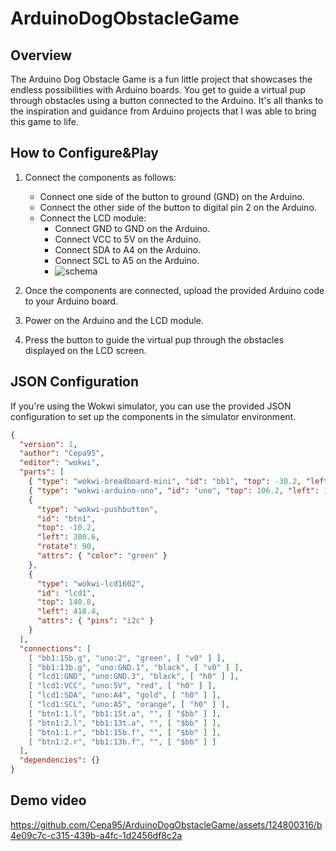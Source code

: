 # ArduinoDogObstacleGame

## Overview
The Arduino Dog Obstacle Game is a fun little project that showcases the endless possibilities with Arduino boards. You get to guide a virtual pup through obstacles using a button connected to the Arduino. It's all thanks to the inspiration and guidance from Arduino projects that I was able to bring this game to life.
## How to Configure&Play
1. Connect the components as follows:
   - Connect one side of the button to ground (GND) on the Arduino.
   - Connect the other side of the button to digital pin 2 on the Arduino.
   - Connect the LCD module:
     - Connect GND to GND on the Arduino.
     - Connect VCC to 5V on the Arduino.
     - Connect SDA to A4 on the Arduino.
     - Connect SCL to A5 on the Arduino.
     - ![schema](https://github.com/Cepa95/ArduinoDogObstacleGame/assets/124800316/737bf51b-6aa9-4a93-aabe-a1fbcc83303a)


2. Once the components are connected, upload the provided Arduino code to your Arduino board.

3. Power on the Arduino and the LCD module.

4. Press the button to guide the virtual pup through the obstacles displayed on the LCD screen.

## JSON Configuration
If you're using the Wokwi simulator, you can use the provided JSON configuration to set up the components in the simulator environment.

```json
{
  "version": 1,
  "author": "Cepa95",
  "editor": "wokwi",
  "parts": [
    { "type": "wokwi-breadboard-mini", "id": "bb1", "top": -30.2, "left": 199.2, "attrs": {} },
    { "type": "wokwi-arduino-uno", "id": "uno", "top": 106.2, "left": 124.2, "attrs": {} },
    {
      "type": "wokwi-pushbutton",
      "id": "btn1",
      "top": -10.2,
      "left": 300.6,
      "rotate": 90,
      "attrs": { "color": "green" }
    },
    {
      "type": "wokwi-lcd1602",
      "id": "lcd1",
      "top": 140.8,
      "left": 418.4,
      "attrs": { "pins": "i2c" }
    }
  ],
  "connections": [
    [ "bb1:15b.g", "uno:2", "green", [ "v0" ] ],
    [ "bb1:13b.g", "uno:GND.1", "black", [ "v0" ] ],
    [ "lcd1:GND", "uno:GND.3", "black", [ "h0" ] ],
    [ "lcd1:VCC", "uno:5V", "red", [ "h0" ] ],
    [ "lcd1:SDA", "uno:A4", "gold", [ "h0" ] ],
    [ "lcd1:SCL", "uno:A5", "orange", [ "h0" ] ],
    [ "btn1:1.l", "bb1:15t.a", "", [ "$bb" ] ],
    [ "btn1:2.l", "bb1:13t.a", "", [ "$bb" ] ],
    [ "btn1:1.r", "bb1:15b.f", "", [ "$bb" ] ],
    [ "btn1:2.r", "bb1:13b.f", "", [ "$bb" ] ]
  ],
  "dependencies": {}
}
```

## Demo video


https://github.com/Cepa95/ArduinoDogObstacleGame/assets/124800316/b4e09c7c-c315-439b-a4fc-1d2456df8c2a

